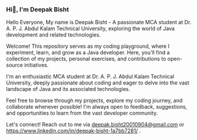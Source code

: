 ### Hi👋, I'm Deepak Bisht
Hello Everyone, My name is Deepak Bisht - A passionate MCA student at Dr. A. P. J. Abdul Kalam Technical University, exploring the world of Java development and related technologies.

Welcome! This repository serves as my coding playground, where I experiment, learn, and grow as a Java developer. Here, you'll find a collection of my projects, personal exercises, and contributions to open-source initiatives.

I'm an enthusiastic MCA student at Dr. A. P. J. Abdul Kalam Technical University, deeply passionate about coding and eager to delve into the vast landscape of Java and its associated technologies.

Feel free to browse through my projects, explore my coding journey, and collaborate whenever possible! I'm always open to feedback, suggestions, and opportunities to learn from the vast developer community.


Let's connect! Reach out to me via deepak.bisht20010904@gmail.com or https://www.linkedin.com/in/deepak-bisht-1a7bb7281/ .
<!--
**Deepak492001/Deepak492001** is a ✨ _special_ ✨ repository because its `README.md` (this file) appears on your GitHub profile.

Here are some ideas to get you started:

- 🔭 I’m currently working on ...
- 🌱 I’m currently learning ...
- 👯 I’m looking to collaborate on ...
- 🤔 I’m looking for help with ...
- 💬 Ask me about ...
- 📫 How to reach me: ...
- 😄 Pronouns: ...
- ⚡ Fun fact: ...
-->
